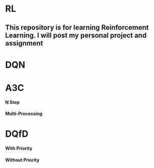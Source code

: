 # RL
This repository is for learning Reinforcement Learning. I will post my personal project and assignment
---
# DQN


# A3C


#### N Step

#### Multi-Processing

# DQfD

#### With Priority
#### Without Priority
